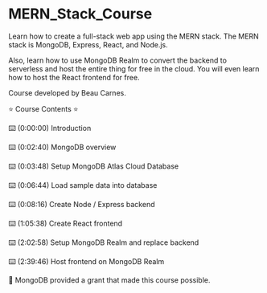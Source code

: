 # MERN_Stack_Course

Learn how to create a full-stack web app using the MERN stack. The MERN stack is MongoDB, Express, React, and Node.js.

Also, learn how to use MongoDB Realm to convert the backend to serverless and host the entire thing for free in the cloud. You will even learn how to host the React frontend for free.

Course developed by Beau Carnes.

⭐️ Course Contents ⭐️

⌨️ (0:00:00)​ Introduction

⌨️ (0:02:40) MongoDB overview

⌨️ (0:03:48) Setup MongoDB Atlas Cloud Database

⌨️ (0:06:44) Load sample data into database

⌨️ (0:08:16) Create Node / Express backend

⌨️ (1:05:38) Create React frontend

⌨️ (2:02:58) Setup MongoDB Realm and replace backend

⌨️ (2:39:46) Host frontend on MongoDB Realm

🎉 MongoDB provided a grant that made this course possible.
